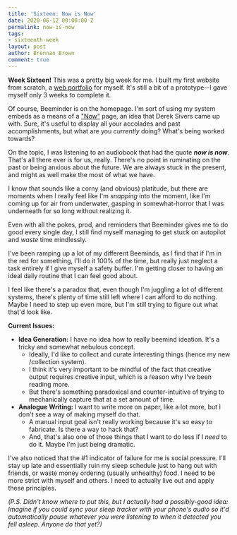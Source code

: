 ```yaml
---
title: 'Sixteen: Now is Now'
date: 2020-06-12 00:00:00 Z
permalink: now-is-now
tags:
- sixteenth-week
layout: post
author: Brennan Brown
comment: true
---
```


**Week Sixteen!** This was a pretty big week for me. I built my first website from scratch, a [web portfolio](https://www.brennanbrown.ca) for myself. It's still a bit of a prototype--I gave myself only 3 weeks to complete it.

Of course, Beeminder is on the homepage. I'm sort of using my system embeds as a means of a ["Now"](https://nownownow.com/about) page, an idea that Derek Sivers came up with. Sure, it's useful to display all your accolades and past accomplishments, but what are you *currently* doing? What's being worked towards?

On the topic, I was listening to an audiobook that had the quote **_now is now_**. That's all there ever is for us, really. There's no point in ruminating on the past or being anxious about the future. We are always stuck in the present, and might as well make the most of what we have. 

I know that sounds like a corny (and obvious) platitude, but there are moments when I really feel like I'm *snapping* into the moment, like I'm coming up for air from underwater, gasping in somewhat-horror that I was underneath for so long without realizing it. 

Even with all the pokes, prod, and reminders that Beeminder gives me to do good every single day, I still find myself managing to get stuck on autopilot and *waste* time mindlessly.

I've been ramping up a lot of my different Beeminds, as I find that if I'm in the red for something, I'll do it 100% of the time, but really just neglect a task entirely if I give myself a safety buffer. I'm getting closer to having an ideal daily routine that I can feel good about.

I feel like there's a paradox that, even though I'm juggling a lot of different systems, there's plenty of time still left where I can afford to do nothing. Maybe I need to step up even more, but I'm still trying to figure out what that'd look like.

**Current Issues:**

* __Idea Generation:__ I have no idea how to really beemind ideation. It's a tricky and somewhat nebulous concept. 
    - Ideally, I'd like to collect and curate interesting things (hence my new /collection system).
    - I think it's very important to be mindful of the fact that creative output requires creative input, which is a reason why I've been reading more.
    - But there's something paradoxical and counter-intuitive of trying to mechanically capture that at a set amount of time.
* __Analogue Writing:__ I want to write more on paper, like a lot more, but I don't see a way of making myself do that. 
    - A manual input goal isn't really working because it's so easy to fabricate. Is there a way to hack that?
    - And, that's also one of those things that I want to do less if I *need* to do it. Maybe I'm just being dramatic.

I've also noticed that the #1 indicator of failure for me is social pressure. I'll stay up late and essentially ruin my sleep schedule just to hang out with friends, or waste money ordering (usually unhealthy) food. I need to be more strict with myself and others. I need to actually live out and apply these principles.

*(P.S. Didn't know where to put this, but I actually had a possibly-good idea: Imagine if you could sync your sleep tracker with your phone's audio so it'd automatically pause whatever you were listening to when it detected you fell asleep. Anyone do that yet?)*